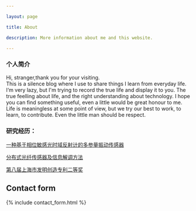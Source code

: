 ```yaml
---

layout: page

title: About

description: More information about me and this website.

---
```


### 个人简介 

Hi, stranger,thank you for your visiting.  
This is a silence blog where I use to share things I learn from everyday life. 
I‘m very lazy, but I'm trying to record the true life and display it to you. The true feelling about life, and the right understanding about technology.
I hope you can find something useful, even a little would be great honour to me.  
Life is meaningless at some point of view, but we try our best to work, to learn, to contribute.
Even the little man should be respect.



###   研究经历：
[一种基于相位敏感光时域反射计的多参量振动传感器](http://www.cnki.com.cn/Article/CJFDTotal-JJZZ201208025.htm)

[分布式光纤传感器及信息解调方法](http://www.soopat.com/Patent/201210099835)

[第八届上海市发明创造专利二等奖](http://sh.eastday.com/m/20161219/u1ai10172274.html)


## Contact form


{% include contact_form.html %}

 
